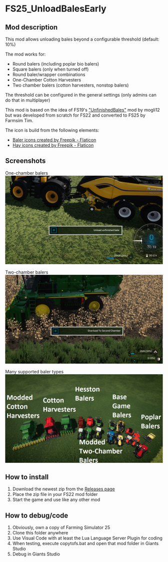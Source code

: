 # FS25_UnloadBalesEarly

## Mod description

This mod allows unloading bales beyond a configurable threshold (default: 10%)

The mod works for:
- Round balers (including poplar bio balers)
- Square balers (only when turned off)
- Round baler/wrapper combinations
- One-Chamber Cotton Harvesters
- Two chamber balers (cotton harvesters, nonstop balers)

The threshold can be configured in the general settings (only admins can do that in multiplayer)

This mod is based on the idea of FS19's ["UnfinishedBales"](https://github.com/Mogli12/UnfinishedBales) mod by mogli12 but was developed from scratch for FS22 and converted to FS25 by Farmsim Tim.

The icon is build from the following elements:
- [Baler icons created by Freepik - Flaticon](https://www.flaticon.com/free-icons/baler)
- [Hay icons created by Freepik - Flaticon](https://www.flaticon.com/free-icons/hay)

## Screenshots

One-chamber balers
![Unload Early](screenshots/UnloadEarly.png)

Two-chamber balers
![Overload Early](screenshots/OverloadEarly.png)

Many supported baler types
![Overview of supported equipment](screenshots/Overview_Labelled.png)

## How to install

1. Download the newest zip from the [Releases page](https://github.com/Timmeey86/FS25_UnloadBalesEarly/releases)
1. Place the zip file in your FS22 mod folder
1. Start the game and use like any other mod

## How to debug/code

1. Obviously, own a copy of Farming Simulator 25
1. Clone this folder anywhere
1. Use Visual Code with at least the Lua Language Server Plugin for coding
1. When testing, execute copytofs.bat and open that mod folder in Giants Studio
1. Debug in Giants Studio
